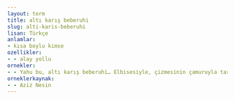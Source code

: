 ```yaml
---
layout: term
title: altı karış beberuhi
slug: alti-karis-beberuhi
lisan: Türkçe
anlamlar:
- kısa boylu kimse
ozellikler:
- - alay yollu
ornekler:
- - Yahu bu, altı karış beberuhi… Elbisesiyle, çizmesinin çamuruyla tartsan elli kilo ya gelir ya gelmez…
orneklerkaynak:
- - Aziz Nesin
---
```

